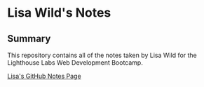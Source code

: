 # Lisa Wild's Notes

## Summary
This repository contains all of the notes taken by Lisa Wild for the Lighthouse Labs Web Development Bootcamp.

[Lisa's GitHub Notes Page](https://github.com/liisawiild/notes)